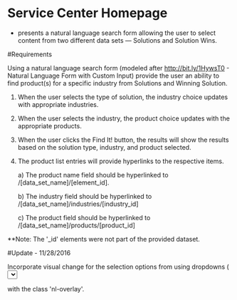 # Service Center Homepage
 - presents a natural language search form allowing the user to select content from two different data sets — Solutions and Solution Wins.
 
#Requirements
 
Using a natural language search form (modeled after http://bit.ly/1HywsT0 - Natural Language Form with Custom Input) provide the user an ability to find product(s) for a specific industry from Solutions and Winning Solution.

1) When the user selects the type of solution, the industry choice updates with appropriate industries.

2) When the user selects the industry, the product choice updates with the appropriate products.

3) When the user clicks the Find It! button, the results will show the results based on the solution type, industry, and product selected.

4) The product list entries will provide hyperlinks to the respective items.

   a) The product name field should be hyperlinked to /[data_set_name]/[element_id]. 
   
   b) The industry field should be hyperlinked to /[data_set_name]/industries/[industry_id] 
   
   c) The product field should be hyperlinked to /[data_set_name]/products/[product_id] 
 
 **Note: The '_id' elements were not part of the provided dataset.

#Update - 11/28/2016

Incorporate visual change for the selection options from using dropdowns (<select/>) to using a <div/> with the class 'nl-overlay'.
